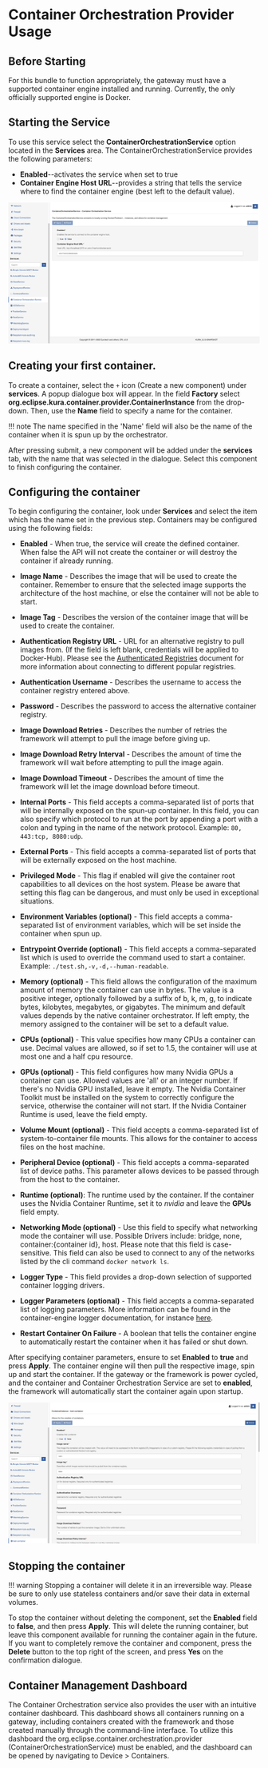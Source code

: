 # Container Orchestration Provider Usage



## Before Starting

For this bundle to function appropriately, the gateway must have a supported container engine installed and running. Currently, the only officially supported engine is Docker.



## Starting the Service

To use this service select the **ContainerOrchestrationService** option located in the **Services** area. The ContainerOrchestrationService provides the following parameters:

- **Enabled**--activates the service when set to true
- **Container Engine Host URL**--provides a string that tells the service where to find the container engine (best left to the default value).

![Container Orchestration Provider](./images/container-orchestration-provider.png)



## Creating your first container.

To create a container, select the `+` icon (Create a new component) under **services**. A popup dialogue box will appear. In the field **Factory** select **org.eclipse.kura.container.provider.ContainerInstance** from the drop-down. Then, use the **Name** field to specify a name for the container.

!!! note
    The name specified in the 'Name' field will also be the name of the container when it is spun up by the orchestrator.

After pressing submit, a new component will be added under the **services** tab, with the name that was selected in the dialogue. Select this component to finish configuring the container.



## Configuring the container

To begin configuring the container, look under **Services** and select the item which has the name set in the previous step. Containers may be configured using the following fields:

- **Enabled** - When true, the service will create the defined container. When false the API will not create the container or will destroy the container if already running.
  
- **Image Name** - Describes the image that will be used to create the container. Remember to ensure that the selected image supports the architecture of the host machine, or else the container will not be able to start.
  
- **Image Tag** - Describes the version of the container image that will be used to create the container.

- **Authentication Registry URL** - URL for an alternative registry to pull images from. (If the field is left blank, credentials will be applied to Docker-Hub). Please see the [Authenticated Registries](./container-orchestration-provider-authenticated-registries.md) document for more information about connecting to different popular registries.

- **Authentication Username** - Describes the username to access the container registry entered above.

- **Password** - Describes the password to access the alternative container registry.

- **Image Download Retries** - Describes the number of retries the framework will attempt to pull the image before giving up.

- **Image Download Retry Interval** - Describes the amount of time the framework will wait before attempting to pull the image again.

- **Image Download Timeout** - Describes the amount of time the framework will let the image download before timeout.
  
- **Internal Ports** - This field accepts a comma-separated list of ports that will be internally exposed on the spun-up container. In this field, you can also specify which protocol to run at the port by appending a port with a colon and typing in the name of the network protocol. Example: `80, 443:tcp, 8080:udp`.
  
- **External Ports** - This field accepts a comma-separated list of ports that will be externally exposed on the host machine.
  
- **Privileged Mode** - This flag if enabled will give the container root capabilities to all devices on the host system. Please be aware that setting this flag can be dangerous, and must only be used in exceptional situations.
  
- **Environment Variables (optional)** - This field accepts a comma-separated list of environment variables, which will be set inside the container when spun up.
  
- **Entrypoint Override (optional)** - This field accepts a comma-separated list which is used to override the command used to start a container. Example: ```./test.sh,-v,-d,--human-readable```.

- **Memory (optional)** - This field allows the configuration of the maximum amount of memory the container can use in bytes. The value is a positive integer, optionally followed by a suffix of b, k, m, g, to indicate bytes, kilobytes, megabytes, or gigabytes. The minimum and default values depends by the native container orchestrator. If left empty, the memory assigned to the container will be set to a default value.

- **CPUs (optional)** - This value specifies how many CPUs a container can use. Decimal values are allowed, so if set to 1.5, the container will use at most one and a half cpu resource.

- **GPUs (optional)** - This field configures how many Nvidia GPUs a container can use. Allowed values are 'all' or an integer number. If there's no Nvidia GPU installed, leave it empty. The Nvidia Container Toolkit must be installed on the system to correctly configure the service, otherwise the container will not start. If the Nvidia Container Runtime is used, leave the field empty.

- **Volume Mount (optional)** - This field accepts a comma-separated list of system-to-container file mounts. This allows for the container to access files on the host machine.
  
- **Peripheral Device (optional)** - This field accepts a comma-separated list of device paths. This parameter allows devices to be passed through from the host to the container.

- **Runtime (optional)**: The runtime used by the container. If the container uses the Nvidia Container Runtime, set it to _nvidia_ and leave the **GPUs** field empty.

- **Networking Mode (optional)** - Use this field to specify what networking mode the container will use. Possible Drivers include: bridge, none, container:{container id}, host. Please note that this field is case-sensitive. This field can also be used to connect to any of the networks listed by the cli command ```docker network ls```.

- **Logger Type** - This field provides a drop-down selection of supported container logging drivers.

- **Logger Parameters (optional)** - This field accepts a comma-separated list of logging parameters. More information can be found in the container-engine logger documentation, for instance [here](https://docs.docker.com/config/containers/logging/configure/).

- **Restart Container On Failure** - A boolean that tells the container engine to automatically restart the container when it has failed or shut down.

After specifying container parameters, ensure to set **Enabled** to **true** and press **Apply**. The container engine will then pull the respective image, spin up and start the container. If the gateway or the framework is power cycled, and the container and Container Orchestration Service are set to **enabled**, the framework will automatically start the container again upon startup.

![Container Orchestration Provider Container Configuration](./images/container-orchestration-provider-container-configuration.png)



## Stopping the container

!!! warning
    Stopping a container will delete it in an irreversible way. Please be sure to only use stateless containers and/or save their data in external volumes.

To stop the container without deleting the component, set the **Enabled** field to **false**, and then press **Apply**. This will delete the running container, but leave this component available for running the container again in the future. If you want to completely remove the container and component, press the **Delete** button to the top right of the screen, and press **Yes** on the confirmation dialogue.



## Container Management Dashboard

The Container Orchestration service also provides the user with an intuitive container dashboard. This dashboard shows all containers running on a gateway, including containers created with the framework and those created manually through the command-line interface. To utilize this dashboard the org.eclipse.container.orchestration.provider (ContainerOrchestrationService) must be enabled, and the dashboard can be opened by navigating to Device > Containers.